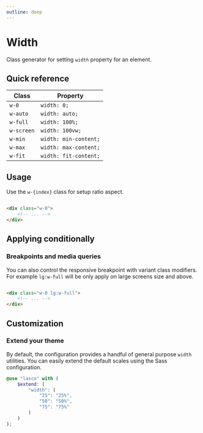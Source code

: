 ```yaml
---
outline: deep
---
```


# Width

Class generator for setting `width` property for an element.

## Quick reference

| Class      | Property              |
|------------|-----------------------|
| `w-0`      | `width: 0;`           |
| `w-auto`   | `width: auto;`        |
| `w-full`   | `width: 100%;`        |
| `w-screen` | `width: 100vw;`       |
| `w-min`    | `width: min-content;` |
| `w-max`    | `width: max-content;` |
| `w-fit`    | `width: fit-content;` |

## Usage

Use the `w-{index}` class for setup ratio aspect.

```html

<div class="w-0">
    <!-- ... -->
</div>
```

## Applying conditionally

### Breakpoints and media queries

You can also control the responsive breakpoint with variant class modifiers. For example `lg:w-full` will be only apply
on large screens size and above.

```html

<div class="w-0 lg:w-full">
    <!-- ... -->
</div>
```

## Customization

### Extend your theme

By default, the configuration provides a handful of general purpose `width` utilities. You can easily extend the default
scales using the Sass configuration.

```scss
@use "lasco" with (
    $extend: (
        "width": (
            "25": "25%",
            "50": "50%",
            "75": "75%"
        )
    )
);
```
